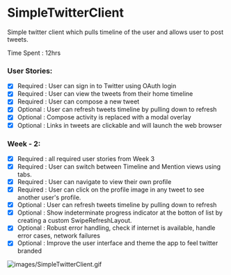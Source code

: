 SimpleTwitterClient
=============
Simple twitter client which pulls timeline of the user and allows user to post tweets.

Time Spent : 12hrs

### User Stories:
 - [x] Required : User can sign in to Twitter using OAuth login
 - [x] Required : User can view the tweets from their home timeline
 - [x] Required : User can compose a new tweet
 - [x] Optional : User can refresh tweets timeline by pulling down to refresh 
 - [x] Optional : Compose activity is replaced with a modal overlay
 - [x] Optional : Links in tweets are clickable and will launch the web browser

###  Week - 2:
 
 - [x] Required : all required user stories from Week 3
 - [x] Required : User can switch between Timeline and Mention views using tabs.
 - [x] Required : User can navigate to view their own profile
 - [x] Required : User can click on the profile image in any tweet to see another user's profile.
 - [x] Optional : User can refresh tweets timeline by pulling down to refresh 
 - [x] Optional : Show indeterminate progress indicator at the botton of list by creating a
		  custom SwipeRefreshLayout.
 - [x] Optional : Robust error handling, check if internet is available, handle error cases, network failures
 - [x] Optional : Improve the user interface and theme the app to feel twitter branded

![images/SimpleTwitterClient.gif](images/SimpleTwitterClient.gif)
